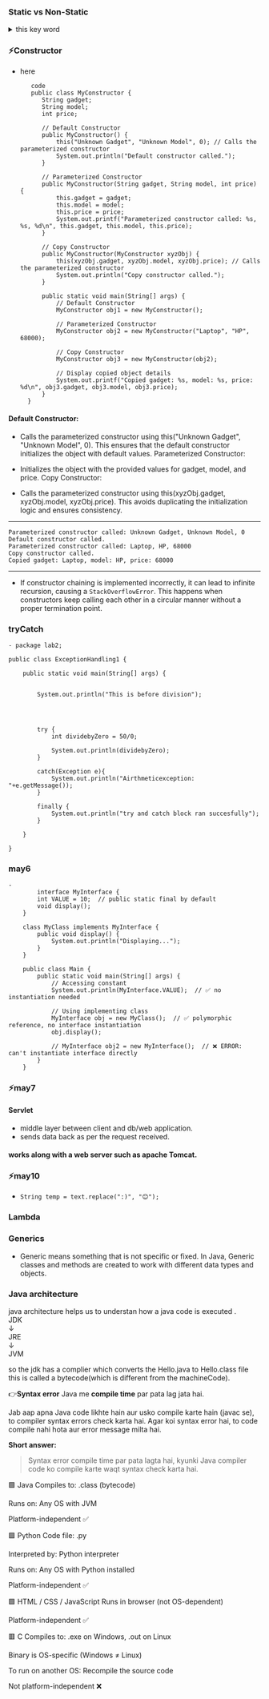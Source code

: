 ### Static vs Non-Static

 <details>
    <summary>this key word</summary>     
         
         👉 public class Example {
            String name = "Instance Variable";

              public static void main(String[] args) {
              System.out.println(this.name); // ❌ Error: Cannot use 'this' in a static context
              }
            }


        🔻 public class Example {
                 String name = "Instance Variable";

                public static void main(String[] args) {
                    Example obj = new Example(); // Creating an instance
                    System.out.println(obj.name); // ✅ Accessing instance variable via object
                }
            }



        🔻Conclusion
                ✅ You can use this in instance methods.

                ❌ You cannot use this in main or any other static method.

                ✅ To access instance variables/methods in main, create an object.

     
     
-  When to use 


        👇
        public class Person {
            String name;  // Instance variable

            public void setName(String name) { // Local variable
                name = name;  // ❌ This does nothing (local variable takes precedence)
            }

            public void printName() {
                System.out.println(name);
            }

            public static void main(String[] args) {
                Person p = new Person();
                p.setName("Alice");
                p.printName();  // Output: null (instance variable was not set)
            }
        }


-  proper way 

            👇
            public class Person {
                    String name;  // Instance variable

                    public void setName(String name) { // Local variable
                        this.name = name;  // ✅ Assigns local variable to instance variable
                    }

                    public void printName() {
                        System.out.println(name);
                    }

                    public static void main(String[] args) {
                        Person p = new Person();
                        p.setName("Alice");
                        p.printName();  // Output: Alice
                    }
                }


- 
    
    
 </details>


 ### ⚡Constructor
 
- here  
   
         code
         public class MyConstructor {
            String gadget;
            String model;
            int price;

            // Default Constructor
            public MyConstructor() {
                this("Unknown Gadget", "Unknown Model", 0); // Calls the parameterized constructor
                System.out.println("Default constructor called.");
            }

            // Parameterized Constructor
            public MyConstructor(String gadget, String model, int price) {
                this.gadget = gadget;
                this.model = model;
                this.price = price;
                System.out.printf("Parameterized constructor called: %s, %s, %d\n", this.gadget, this.model, this.price);
            }

            // Copy Constructor
            public MyConstructor(MyConstructor xyzObj) {
                this(xyzObj.gadget, xyzObj.model, xyzObj.price); // Calls the parameterized constructor
                System.out.println("Copy constructor called.");
            }

            public static void main(String[] args) {
                // Default Constructor
                MyConstructor obj1 = new MyConstructor();

                // Parameterized Constructor
                MyConstructor obj2 = new MyConstructor("Laptop", "HP", 68000);

                // Copy Constructor
                MyConstructor obj3 = new MyConstructor(obj2);

                // Display copied object details
                System.out.printf("Copied gadget: %s, model: %s, price: %d\n", obj3.gadget, obj3.model, obj3.price);
            }
        }


#### Default Constructor:

  -  Calls the parameterized constructor using this("Unknown Gadget", "Unknown Model", 0).
    This ensures that the default constructor initializes the object with default values.
    Parameterized Constructor:

  - Initializes the object with the provided values for gadget, model, and price.
    Copy Constructor:

  -   Calls the parameterized constructor using this(xyzObj.gadget, xyzObj.model, xyzObj.price).
    This avoids duplicating the initialization logic and ensures consistency.   
       

---
    Parameterized constructor called: Unknown Gadget, Unknown Model, 0
    Default constructor called.
    Parameterized constructor called: Laptop, HP, 68000
    Copy constructor called.
    Copied gadget: Laptop, model: HP, price: 68000  

---
- If constructor chaining is implemented incorrectly, it can lead to infinite recursion, causing a `StackOverflowError`. This happens when constructors keep calling each other in a circular manner without a proper termination point.


### tryCatch    
    
    - package lab2;

    public class ExceptionHandling1 {

        public static void main(String[] args) {
            
            
            System.out.println("This is before division");
            
            
            
            
            try {
                int dividebyZero = 50/0;
                
                System.out.println(dividebyZero);
            }
            
            catch(Exception e){
                System.out.println("Airthmeticexception: "+e.getMessage());
            }
            
            finally {
                System.out.println("try and catch block ran succesfully");
            }

        }

    }


### may6

    - 
            interface MyInterface {
            int VALUE = 10;  // public static final by default
            void display();
        }

        class MyClass implements MyInterface {
            public void display() {
                System.out.println("Displaying...");
            }
        }

        public class Main {
            public static void main(String[] args) {
                // Accessing constant
                System.out.println(MyInterface.VALUE);  // ✅ no instantiation needed

                // Using implementing class
                MyInterface obj = new MyClass();  // ✅ polymorphic reference, no interface instantiation
                obj.display();

                // MyInterface obj2 = new MyInterface();  // ❌ ERROR: can't instantiate interface directly
            }
        }

    
### ⚡may7

#### Servlet
- middle layer between client and db/web application.
- sends data back as per the request received.    
#### works along with a web server such as apache Tomcat.


### ⚡may10

- `String temp = text.replace(":)", "😊");`

### Lambda

### Generics<T>   

- Generic means something that is not specific or fixed. In Java, Generic classes and methods are created to work with different data types and objects.


### Java architecture 

java architecture helps us to understan how a java code is executed .  
JDK  
↓  
JRE  
↓  
JVM

so the jdk has a complier which converts the Hello.java to  Hello.class file   
this is called a bytecode(which is different from the machineCode).

👉**Syntax error** Java me **compile time** par pata lag jata hai.

Jab aap apna Java code likhte hain aur usko compile karte hain (javac se), to compiler syntax errors check karta hai. Agar koi syntax error hai, to code compile nahi hota aur error message milta hai.

**Short answer:**  
> Syntax error compile time par pata lagta hai, kyunki Java compiler code ko compile karte waqt syntax check karta hai.


🟩 Java
Compiles to: .class (bytecode)

Runs on: Any OS with JVM

Platform-independent ✅

🟩 Python
Code file: .py

Interpreted by: Python interpreter

Runs on: Any OS with Python installed

Platform-independent ✅

🟩 HTML / CSS / JavaScript
Runs in browser (not OS-dependent)

Platform-independent ✅

🟥 C
Compiles to: .exe on Windows, .out on Linux

Binary is OS-specific (Windows ≠ Linux)

To run on another OS: Recompile the source code

Not platform-independent ❌
